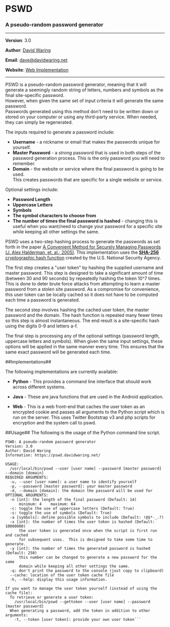 # PSWD
### A pseudo-random password generator
---
**Version**: 3.0

**Author**: [David Waring](http://www.davidwaring.net/)

**Email**: [dave@davidwaring.net](mailto:dave@davidwaring.net)

**Website**: [Web Implementation](https://pswd.davidwaring.net/)

---

PSWD is a pseudo-random password generator, meaning that it will generate a seemingly
random string of letters, numbers and symbols as the final site-specific password.  
However, when given the same set of input criteria it will generate the same password.  
Passwords generated using this method don't need to be written down or stored on your
computer or using any third-party service.  When needed, they can simply be regenerated.

The inputs required to generate a password include:

* **Username** - a nickname or email that makes the passwords unique for yourself.
* **Master Password** - a *strong* password that is used in both steps of the password
generation process.  This is the only password you will need to remember.
* **Domain** - the website or service where the final password is going to be used.  
This creates passwords that are specific for a single website or service.

Optional settings include:

* **Password Length**
* **Uppercase Letters**
* **Symbols**
* **The symbol characters to choose from**
* **The number of times the final password is hashed** - changing this is useful when
you want/need to change your password for a specific site while keeping all other
settings the same.

PSWD uses a two-step hashing process to generate the passwords as set forth in the
paper [A Convenient Method for Securely Managing Passwords (J. Alex Halderman, et.
al.; 2005)](https://jhalderm.com/pub/papers/password-www05.pdf).  This implementation
uses the **[SHA-256](http://en.wikipedia.org/wiki/SHA-2)** [cryptographic hash function](http://en.wikipedia.org/wiki/Cryptographic_hash_function)
created by the U.S. National Security Agency.

The first step creates a "user token" by hashing the supplied username
and master password.  This step is designed to take a significant
amount of time (between 30 and 90 seconds) by repeatedly hashing
the token 10^7 times.  This is done to deter brute force attacks from
attempting to learn a master password from a stolen site password.  As
a compromise for convenience, this user token can be locally cached
so it does not have to be computed each time a password is generated.

The second step involves hashing the cached user token, the master
password and the domain.  The hash function is repeated many fewer
times so this step is almost instantaneous.  The end result is
a site-specific hash using the digits 0-9 and letters a-f.

The final step is processing any of the optional settings (password
length, uppercase letters and symbols).  When given the same input
settings, these options will be applied in the same manner every time.
This ensures that the same exact password will be generated each
time.

##Implementations##

The following implementations are currently available:

* **Python** - This provides a command line interface that should
work across different systems.

* **Java** - These are java functions that are used in the Android
application.

* **Web** - This is a web front-end that caches the user token
as an encrypted cookie and passes all arguments to the Python
script which is run on the server.  This uses Twitter Bootstrap v3
and php scripts for encryption and the system call to pswd.


##Usage##
The following is the usage of the Python command line script.
```
PSWD: A pseudo-random password generator
Version: 3.0
Author: David Waring
Information: https://pswd.davidwaring.net/

USAGE:
  /usr/local/bin/pswd --user [user name] --password [master password] --domain [domain]
REQUIRED ARGUMENTS:
  -u, --user [user name]: a user name to identify yourself
  -p, --password [master password]: your master password
  -d, --domain [domain]: the domain the password will be used for
OPTIONAL ARGUMENTS:
  -n [int]: the length of the final password (Default: 14)
      minimum: 4    maximum: 64
  -c: toggle the use of uppercase letters (Default: True)
  -s: toggle the use of symbols (Default: True)
  -a [symbols]: define possible symbols to include (Default: !@$*-_.?)
  -x [int]: the number of times the user token is hashed (Default: 10000000)
      the user token is generated once when the script is first run and cached
      for subsequent uses.  This is designed to take some time to generate.
  -y [int]: the number of times the generated password is hashed (Default: 250)
      this number can be changed to generate a new password for the same
      domain while keeping all other settings the same.
  -q: don't print the password to the console (just copy to clipboard)
  --cache: location of the user token cache file
  -h, --help: display this usage information.

If you want to manage the user token yourself (instead of using the cache file):
  To retrieve or generate a user token:
    /usr/local/bin/pswd --gettoken --user [user name] --password [master password]
  When generating a password, add the token in addition to other arguments:
    -t, --token [user token]: provide your own user token```
